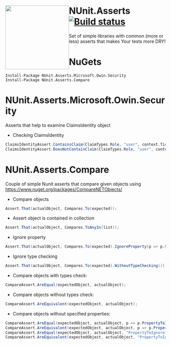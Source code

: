 <a href="https://www.gitcheese.com/app/#/projects/835d8d29-aae2-431a-944a-c4b8fa6b4b5d/pledges/create" target="_blank" style="float:left;" > <img src="https://api.gitcheese.com/v1/projects/835d8d29-aae2-431a-944a-c4b8fa6b4b5d/badges" width="200px" /> </a>
NUnit.Asserts [![Build status](https://ci.appveyor.com/api/projects/status/w8uem84janv84u5o?retina=true)](https://ci.appveyor.com/project/mgibas/nunit-asserts)
==================
Set of simple libraries with common (more or less) asserts that makes Your tests more DRY!

NuGets
====
```
Install-Package NUnit.Asserts.Microsoft.Owin.Security
Install-Package NUnit.Asserts.Compare
```

NUnit.Asserts.Microsoft.Owin.Security
==================
Asserts that help to examine ClaimsIdentity object

- Checking ClaimsIdentity
```csharp
ClaimsIdentityAssert.ContainsClaim(ClaimTypes.Role, "user", context.Ticket.Identity);
ClaimsIdentityAssert.DoesNotContainClaim(ClaimTypes.Role, "user", context.Ticket.Identity);
```

NUnit.Asserts.Compare
==================
Couple of simple Nunit asserts that compare given objects using https://www.nuget.org/packages/CompareNETObjects/

- Compare objects
```csharp
Assert.That(actualObject, Compares.To(expected));
```

- Assert object is contained in collection
```csharp
Assert.That(actualObject, Compares.ToAnyIn(list));
```

- Ignore property
```csharp
Assert.That(actualObject, Compares.To(expected).IgnoreProperty(p => p.Some));
```

- Ignore type checking
```csharp
Assert.That(actualObject, Compares.To(expected).WithoutTypeChecking());
```

- Compare objects with types check:
```csharp
CompareAssert.AreEqual(expectedObject, actualObject);
```

- Compare objects without types check:
```csharp
CompareAssert.AreEquivalent(expectedObject, actualObject);
```

- Compare objects without specified properties:
```csharp
CompareAssert.AreEqual(expectedObject, actualObject, p => p.PropertyToIgnore, p => p.OtherPropertyToIgnore);
CompareAssert.AreEquivalent(expectedObject, actualObject, p => p.PropertyToIgnore, p => p.OtherPropertyToIgnore);
CompareAssert.AreEqual(expectedObject, actualObject, "PropertyToIgnore", "OtherPropertyToIgnore");
CompareAssert.AreEquivalent(expectedObject, actualObject, "PropertyToIgnore", "OtherPropertyToIgnore");
```

